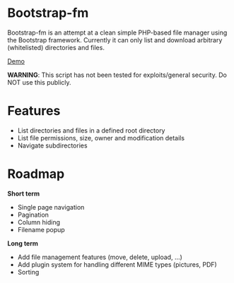 # Bootstrap-fm

Bootstrap-fm is an attempt at a clean simple PHP-based file manager using the Bootstrap framework. Currently it can only list and download arbitrary (whitelisted) directories and files.

[Demo](http://floriandejonckheere.be/bootstrap-fm)

**WARNING**: This script has not been tested for exploits/general security. Do NOT use this publicly.

# Features

 - List directories and files in a defined root directory
 - List file permissions, size, owner and modification details
 - Navigate subdirectories

# Roadmap

**Short term**
 - Single page navigation
 - Pagination
 - Column hiding
 - Filename popup

**Long term**
 - Add file management features (move, delete, upload, ...)
 - Add plugin system for handling different MIME types (pictures, PDF)
 - Sorting
